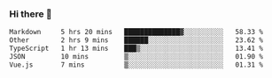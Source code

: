 ### Hi there 👋

<!--
**WShiBin/WShiBin** is a ✨ _special_ ✨ repository because its `README.md` (this file) appears on your GitHub profile.

Here are some ideas to get you started:

- 🔭 I’m currently working on ...
- 🌱 I’m currently learning ...
- 👯 I’m looking to collaborate on ...
- 🤔 I’m looking for help with ...
- 💬 Ask me about ...
- 📫 How to reach me: ...
- 😄 Pronouns: ...
- ⚡ Fun fact: ...
-->

<!--START_SECTION:waka-->

```txt
Markdown     5 hrs 20 mins   ██████████████▓░░░░░░░░░░   58.33 %
Other        2 hrs 9 mins    ██████░░░░░░░░░░░░░░░░░░░   23.62 %
TypeScript   1 hr 13 mins    ███▒░░░░░░░░░░░░░░░░░░░░░   13.41 %
JSON         10 mins         ▒░░░░░░░░░░░░░░░░░░░░░░░░   01.90 %
Vue.js       7 mins          ▒░░░░░░░░░░░░░░░░░░░░░░░░   01.31 %
```

<!--END_SECTION:waka-->
